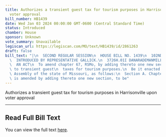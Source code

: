 ```yaml
---
title: Authorizes a transient guest tax for tourism purposes in Harrisonville upon
  voter approval
bill_number: HB1439
date: Wed Jan 03 2024 00:00:00 GMT-0600 (Central Standard Time)
status: Introduced
chamber: House
sponsor: Unknown
vote_summary: Unavailable
legiscan_url: https://legiscan.com/MO/text/HB1439/id/2861263
draft: false
bill_text: "|\n  SECOND REGULAR SESSION\n  HOUSE BILL NO. 1439\n  102ND GENERAL ASSEMBLY\n\
  \  INTRODUCED BY REPRESENTATIVE GALLICK.\n  3726H.01I DANARADEMANMILLER,ChiefClerk\n\
  \  AN ACT\n  To amend chapter 67, RSMo, by adding thereto one new section relating\
  \ to transient guest\n  taxes for tourism purposes.\n  Be it enacted by the General\
  \ Assembly of the state of Missouri, as follows:\n  Section A. Chapter 67, RSMo,\
  \ is amended by adding thereto one new section, to be"
---
```

Authorizes a transient guest tax for tourism purposes in Harrisonville upon voter approval

---

## Read Full Bill Text

You can view the full text [here](https://legiscan.com/MO/text/HB1439/id/2861263).

